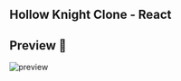 ## Hollow Knight Clone - React

## Preview 🎥
![preview](https://user-images.githubusercontent.com/80296330/231237116-48751409-8e1b-4a55-bcdb-246007a456fd.png)
